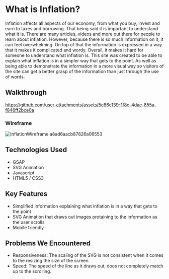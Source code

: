 # What is Inflation?
Inflation affects all aspects of our economy, from what you buy, invest and earn to taxes and borrowing. That being said it is important to understand what it is. There are many articles, videos and more out there for people to learn about inflation. However, because there is so much information on it, it can feel overwhelming. On top of that the information is expressed in a way that it makes it complicated and wordy. Overall, it makes it hard for someone to understand what inflation is. This site was created to be able to explain what inflation is in a simpler way that gets to the point. As well as being able to demonstrate the information in a more visual way so visitors of the site can get a better grasp of the information than just through the use of words.
## Walkthrough
https://github.com/user-attachments/assets/5c86c139-1f8c-4dae-855a-f846ff2bce0a

### Wireframe
![InflationWireframe a8ad6aacb87826a06553](https://github.com/user-attachments/assets/e2dd46ea-7ed9-473c-a23d-ec492224b6ac)
## Technologies Used
+ GSAP
+ SVG Animation
+ Javascript
+ HTML5 / CSS3
## Key Features
+ Simplified information explaining what inflation is in a way that gets to the point
+ SVG Animation that draws out images protaining to the information as the user scrolls 
+ Mobile friendly
## Problems We Encountered
+ Responsiveness: The scaling of the SVG is not consistent when it comes to the resizing the size of the screen.
+ Speed: The speed of the line as it draws out, does not completely match up to the scrolling.

